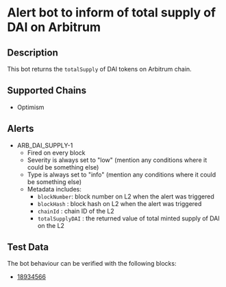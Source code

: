 # Alert bot to inform of total supply of DAI on Arbitrum

## Description

This bot returns the `totalSupply` of DAI tokens on Arbitrum chain. 

## Supported Chains

- Optimism

## Alerts

- ARB_DAI_SUPPLY-1
  - Fired on every block
  - Severity is always set to "low" (mention any conditions where it could be something else)
  - Type is always set to "info" (mention any conditions where it could be something else)
  - Metadata includes:
    - `blockNumber`: block number on L2 when the alert was triggered
    - `blockHash` : block hash on L2 when the alert was triggered
    - `chainId` : chain ID of the L2
    - `totalSupplyDAI` : the returned value of total minted supply of DAI on the L2

## Test Data

The bot behaviour can be verified with the following blocks:
- [18934566](https://arbiscan.io/block/18934566)